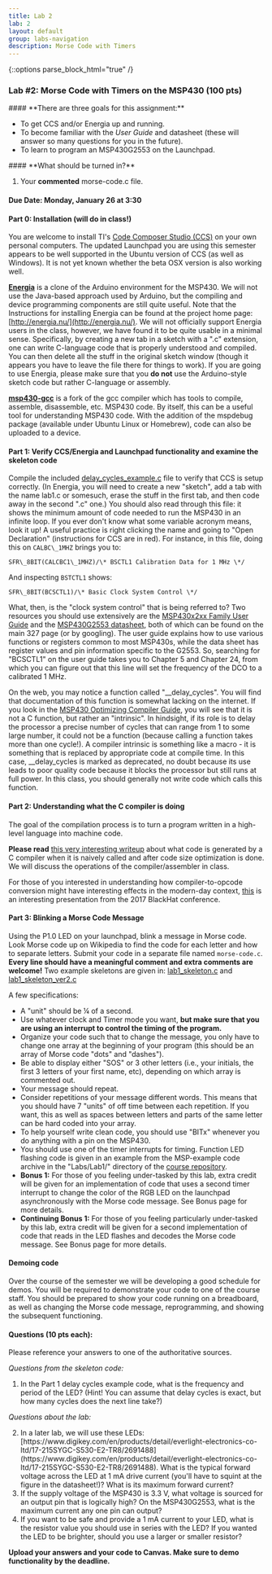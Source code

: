 ```yaml
---
title: Lab 2
lab: 2
layout: default
group: labs-navigation
description: Morse Code with Timers
---
```


{::options parse_block_html="true" /}

### Lab #2: Morse Code with Timers on the MSP430 (100 pts)

<div class="alert alert-info" role="alert">
#### **There are three goals for this assignment:**


  - To get CCS and/or Energia up and running. 
  - To become familiar with the _User Guide_ and datasheet (these will answer so many questions for you in the future). 
  - To learn to program an MSP430G2553 on the Launchpad. 
  
</div>

<div class="alert alert-danger" role="alert">
#### **What should be turned in?**

  1. Your **commented** morse-code.c file. 

</div>

#### Due Date: __Monday, January 26 at 3:30__


#### Part 0: Installation (will do in class!)

You are welcome to install TI's [Code Composer Studio (CCS)](https://www.ti.com/tool/download/CCSTUDIO)
on your own personal computers.  The updated Launchpad you are using this semester appears to
be well supported in the Ubuntu version of CCS (as well as Windows). It is not yet known
whether the beta OSX version is also working well.

[**Energia**](http://energia.nu/) is a clone of the Arduino environment for the MSP430. We will
not use the Java-based approach used by Arduino, but the compiling and device programming
components are still quite useful. Note that the Instructions for installing Energia can be
found at the project home page: [http://energia.nu/](http://energia.nu/). We will not
officially support Energia users in the class, however, we have found it to be quite usable in
a minimal sense. Specifically, by creating a new tab in a sketch with a ".c" extension, one can
write C-language code that is properly understood and compiled. You can then delete all the
stuff in the original sketch window (though it appears you have to leave the file there for
things to work). If you are going to use Energia, please make sure that you **do not** use the
Arduino-style sketch code but rather C-language or assembly.

[**msp430-gcc**](http://software-dl.ti.com/msp430/msp430_public_sw/mcu/msp430/MSPGCC/latest/index_FDS.html)
is a fork of the gcc compiler which has tools to compile, assemble, disassemble, etc. MSP430
code. By itself, this can be a useful tool for understanding MSP430 code. With the addition of
the mspdebug package (available under Ubuntu Linux or Homebrew), code can also be uploaded to a
device.


#### Part 1: Verify CCS/Energia and Launchpad functionality and examine the skeleton code

Compile the included
[delay_cycles_example.c](https://github.com/ckemere/ELEC327/blob/master/Labs/Lab1/delay_cycles_example.c)
file to verify that CCS is setup correctly. (In Energia, you will need to create a new
"sketch", add a tab with the name lab1.c or somesuch, erase the stuff in the first tab, and
then code away in the second ".c" one.) You should also read through this file: it shows the
minimum amount of code needed to run the MSP430 in an infinite loop. If you ever don't know
what some variable acronym means, look it up! A useful practice is right clicking the name and
going to "Open Declaration" (instructions for CCS are in red). For instance, in this file,
doing this on `CALBC\_1MHZ` brings you to:

`SFR\_8BIT(CALCBC1\_1MHZ)/\* BSCTL1 Calibration Data for 1 MHz \*/`

And inspecting `BSTCTL1` shows:

`SFR\_8BIT(BCSCTL1)/\* Basic Clock System Control \*/`

What, then, is the "clock system control" that is being referred to? Two resources you should
use extensively are the [MSP430x2xx Family User Guide](/assets/documents/slau144j_userguide.pdf)
and the [MSP430G2553 datasheet](/assets/documents/msp430g2553.pdf), both of which can be found
on the main 327 page (or by googling). The user guide explains how to use various functions or
registers common to most MSP430s, while the data sheet has register values and pin information
specific to the G2553. So, searching for "BCSCTL1" on the user guide takes you to Chapter 5 and
Chapter 24, from which you can figure out that this line will set the frequency of the DCO to a
calibrated 1 MHz.

On the web, you may notice a function called "\_\_delay\_cycles". You will find that
documentation of this function is somewhat lacking on the internet. If you look in the [MSP430
Optimizing Compiler Guide](/assets/documents/slau132k.pdf), you will see that it is not a C
function, but rather an "intrinsic". In hindsight, if its role is to delay the processor a
precise number of cycles that can range from 1 to some large number, it could not be a function
(because calling a function takes more than one cycle!). A compiler intrinsic is something like
a macro - it is something that is replaced by appropriate code at compile time. In this case,
\_\_delay\_cycles is marked as deprecated, no doubt because its use leads to poor quality code
because it blocks the processor but still runs at full power. In this class, you should
generally not write code which calls this function. 

#### Part 2: Understanding what the C compiler is doing
The goal of the compilation process is to turn a program written in a high-level language into
machine code. 

**Please read** [this very interesting
writeup](https://www.theunterminatedstring.com/the-greedy-c-runtime/) about what code is
generated by a C compiler when it is naively called and after code size optimization is done.
We will discuss the operations of the compiler/assembler in class.

For those of you interested in understanding how compiler-to-opcode conversion might have
interesting effects in the modern-day context,
[this](https://www.blackhat.com/docs/us-17/thursday/us-17-Domas-Breaking-The-x86-ISA.pdf) is an
interesting presentation from the 2017 BlackHat conference.

#### Part 3: Blinking a Morse Code Message

Using the P1.0 LED on your launchpad, blink a message in Morse code. Look Morse code up on
Wikipedia to find the code for each letter and how to separate letters. Submit your code in a
separate file named `morse-code.c`. **Every line should have a meaningful comment and extra
comments are welcome!** Two example skeletons are given in:
[lab1_skeleton.c](https://github.com/ckemere/ELEC327/blob/master/Labs/Lab1/lab1_skeleton.c)
and
[lab1_skeleton_ver2.c](https://github.com/ckemere/ELEC327/blob/master/Labs/Lab1/lab1_skeleton_ver2.c)

A few specifications:

- A "unit" should be ¼ of a second.
- Use whatever clock and Timer mode you want, **but make sure that you are using an interrupt
  to control the timing of the program.**
- Organize your code such that to change the message, you only have to change one array at the
  beginning of your program (this should be an array of Morse code "dots" and "dashes").
- Be able to display either "SOS" or 3 other letters (i.e., your initials, the first 3 letters
  of your first name, etc), depending on which array is commented out.
- Your message should repeat.
- Consider repetitions of your message different words. This means that you should have 7
  "units" of off time between each repetition. If you want, this as well as spaces between
  letters and parts of the same letter can be hard coded into your array.
- To help yourself write clean code, you should use "BITx" whenever you do anything with a pin
  on the MSP430.
- You should use one of the timer interrupts for timing. Function LED flashing code is given in
  an example from the MSP-example code archive in the "Labs/Lab1/" directory of the [course
  repository](https://github.com/ckemere/ELEC327).
- **Bonus 1:** For those of you feeling under-tasked by this lab, extra
  credit will be given for an implementation of code that uses a second timer interrupt to
  change the color of the RGB LED on the launchpad asynchronously with the Morse code message.
  See Bonus page for more details.
- **Continuing Bonus 1:** For those of you feeling particularly under-tasked by this lab, extra
  credit will be given for a second implementation of code that reads in the LED flashes and
  decodes the Morse code message. See Bonus page for more details.


<!---
#### Part 3: Moving it to a Breadboard (Don't do in 2021!!!!)

We'll be working with a lot of input/output devices in this class, and so it makes sense to be
able to program an MSP430 on a breadboard so that it can run independently. Make this
breadboard wiring clean, as you'll be testing a lot of circuits using it. To actually program
the MSP430 on a breadboard using the launchpad, you only need to:

1. Connect the TEST and RST pins on the EMULATION side of the launchpad to their respective
   pins on the MSP430 (these are labeled on the launchpad where the MSP430 itself is usually
   located).  
2. Connect Vcc and GND (or some independent battery, but for now use the launchpad's power) to
   their respective pins. For your convenience, jump these to the power lines on the
   breadboard. To ensure a clean power supply to the MSP430, connect a 10uF capacitor anywhere on
   the board between Vcc and GND.
3. Connect a pull-up resistor to the RST pin, as it is active-low. That is, connect a large
   resistor (47K from lab is fine) from the RST pin to Vcc, to ensure that its default state is
   high.

Now, reproduce your Morse code circuit on the breadboard using LEDs and resistors in the lab.
There are, however, some differences you need to take into account – **see questions below!**
Wire the circuit on your breadboard, and successfully program it.
--->

#### Demoing code

Over the course of the semester we will be developing a good schedule for demos. You will be
required to demonstrate your code to one of the course staff. You should be prepared to show
your code running on a breadboard, as well as changing the Morse code message, reprogramming,
and showing the subsequent functioning. 

#### Questions (10 pts each):

Please reference your answers to one of the authoritative sources.

_Questions from the skeleton code:_

<ol class="questions" start="1">
<li>In the Part 1 delay cycles example code, what is the frequency and period of the LED?
(Hint! You can assume that delay cycles is exact, but how many cycles does
the next line take?)</li>
</ol>

_Questions about the lab:_

<ol class="questions" start="2">
<li>In a later lab, we will use these LEDs:
[https://www.digikey.com/en/products/detail/everlight-electronics-co-ltd/17-215SYGC-S530-E2-TR8/2691488](https://www.digikey.com/en/products/detail/everlight-electronics-co-ltd/17-215SYGC-S530-E2-TR8/2691488).
What is the typical forward voltage across the LED at 1 mA drive current (you'll have to squint at
the figure in the datasheet!)? What is its maximum forward current?</li>
<li>If the supply voltage of the MSP430 is 3.3 V, what voltage is sourced for an output pin that is
logically high? On the MSP430G2553, what is the maximum current any one pin can output?</li>
<li>If you want to be safe and provide a 1 mA current to your LED, what is the resistor value you
should use in series with the LED? If you wanted the LED to be brighter, should you use a larger or
smaller resistor?</li> </ol>

**Upload your answers and your code to Canvas. Make sure to demo functionality by the deadline.**

